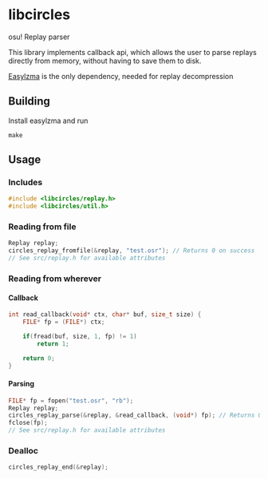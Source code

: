 # libcircles

osu! Replay parser

This library implements callback api,
which allows the user to parse replays directly from memory, without having to save them to disk.

[Easylzma](https://github.com/lloyd/easylzma) is the only dependency, needed for replay decompression

## Building

Install easylzma and run

```
make
```

## Usage

### Includes

```c
#include <libcircles/replay.h>
#include <libcircles/util.h>
```

### Reading from file

```c
Replay replay;
circles_replay_fromfile(&replay, "test.osr"); // Returns 0 on success
// See src/replay.h for available attributes
```

### Reading from wherever

#### Callback

```c
int read_callback(void* ctx, char* buf, size_t size) {
	FILE* fp = (FILE*) ctx;

	if(fread(buf, size, 1, fp) != 1)
		return 1;

	return 0;
}
```

#### Parsing

```c
FILE* fp = fopen("test.osr", "rb");
Replay replay;
circles_replay_parse(&replay, &read_callback, (void*) fp); // Returns 0 on success
fclose(fp);
// See src/replay.h for available attributes
```

### Dealloc

```c
circles_replay_end(&replay);
```
